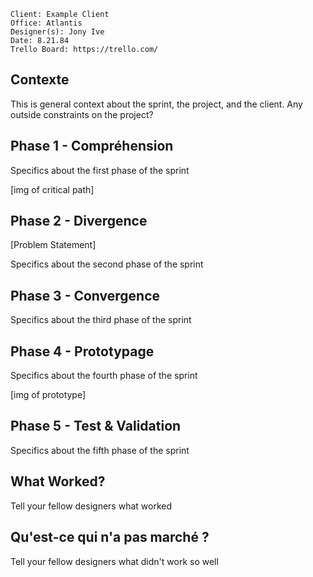 ```
Client: Example Client
Office: Atlantis
Designer(s): Jony Ive
Date: 8.21.84
Trello Board: https://trello.com/
```

## Contexte
This is general context about the sprint, the project, and the client. Any outside constraints on the project?

## Phase 1 - Compréhension
Specifics about the first phase of the sprint

[img of critical path]

## Phase 2 - Divergence

[Problem Statement]

Specifics about the second phase of the sprint

## Phase 3 - Convergence
Specifics about the third phase of the sprint

## Phase 4 - Prototypage
Specifics about the fourth phase of the sprint

[img of prototype]

## Phase 5 - Test & Validation
Specifics about the fifth phase of the sprint

## What Worked?
Tell your fellow designers what worked

## Qu'est-ce qui n'a pas marché ?
Tell your fellow designers what didn't work so well
